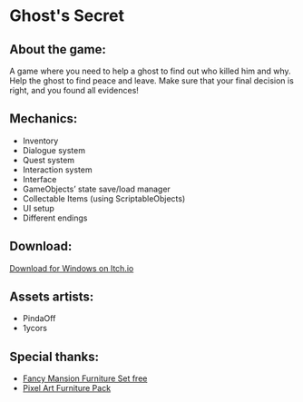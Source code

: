 # Ghost's Secret

## About the game:
A game where you need to help a ghost to find out who killed him and why. Help the ghost to find peace and leave. Make sure that your final decision is right, and you found all evidences!

## Mechanics:
- Inventory
- Dialogue system
- Quest system
- Interaction system
- Interface
- GameObjects’ state save/load manager
- Collectable Items (using ScriptableObjects)
- UI setup
- Different endings

## Download:
[Download for Windows on Itch.io](https://lycor1s.itch.io/ghosts-secret)

## Assets artists:
- PindaOff
- 1ycors

## Special thanks:
- [Fancy Mansion Furniture Set free](https://0-mem0ry.itch.io/fancy-mansion-furniture-set-free)
- [Pixel Art Furniture Pack](https://harrynordic.itch.io/pixel-art-furniture-topdown-rpg-asset-pack)
